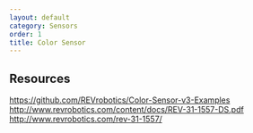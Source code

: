 ```yaml
---
layout: default
category: Sensors
order: 1
title: Color Sensor
---
```

## Resources  
https://github.com/REVrobotics/Color-Sensor-v3-Examples  
http://www.revrobotics.com/content/docs/REV-31-1557-DS.pdf  
http://www.revrobotics.com/rev-31-1557/  
